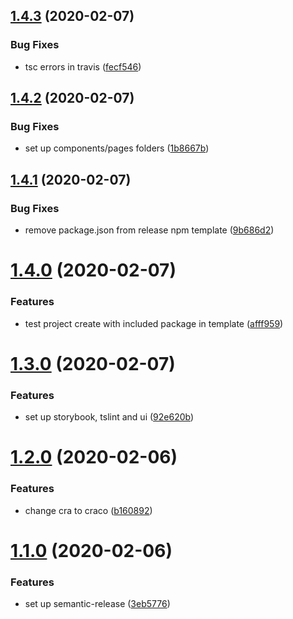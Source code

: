 ## [1.4.3](https://github.com/dvhb/template-react/compare/v1.4.2...v1.4.3) (2020-02-07)


### Bug Fixes

* tsc errors in travis ([fecf546](https://github.com/dvhb/template-react/commit/fecf5463544a7fb7ba6d100db424532428aff244))

## [1.4.2](https://github.com/dvhb/template-react/compare/v1.4.1...v1.4.2) (2020-02-07)


### Bug Fixes

* set up components/pages folders ([1b8667b](https://github.com/dvhb/template-react/commit/1b8667b8644279436f3584f3675a1ed9bd04d3ce))

## [1.4.1](https://github.com/dvhb/template-react/compare/v1.4.0...v1.4.1) (2020-02-07)


### Bug Fixes

* remove package.json from release npm template ([9b686d2](https://github.com/dvhb/template-react/commit/9b686d2b24485226542408a4863f3718fa3cfc6a))

# [1.4.0](https://github.com/dvhb/template-react/compare/v1.3.0...v1.4.0) (2020-02-07)


### Features

* test project create with included package in template ([afff959](https://github.com/dvhb/template-react/commit/afff9592607645467067219d72b9bb42456fcb6a))

# [1.3.0](https://github.com/dvhb/template-react/compare/v1.2.0...v1.3.0) (2020-02-07)


### Features

* set up storybook, tslint and ui ([92e620b](https://github.com/dvhb/template-react/commit/92e620bcbced1da0bd189108f9e05700f5c4fcbe))

# [1.2.0](https://github.com/dvhb/template-react/compare/v1.1.0...v1.2.0) (2020-02-06)


### Features

* change cra to craco ([b160892](https://github.com/dvhb/template-react/commit/b160892508da4e65e793b3488013cff662a4b17f))

# [1.1.0](https://github.com/dvhb/template-react/compare/v1.0.0...v1.1.0) (2020-02-06)


### Features

* set up semantic-release ([3eb5776](https://github.com/dvhb/template-react/commit/3eb5776fcbc67a8d7e99c6c8512cfdafdb648644))
